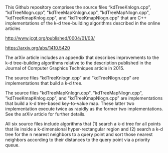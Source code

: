 This Github repository comprises the source files “kdTreeKnlogn.cpp”, “kdTreeNlogn.cpp”,
"kdTreeMapKnlogn.cpp", "kdTreeMapNlogn.cpp", "kdTreeKmapKnlog.cpp", and "kdTreeKmapNlogn.cpp"
that are C++ implementations of the k-d tree-building algorithms described in the online
articles

http://www.jcgt.org/published/0004/01/03/

https://arxiv.org/abs/1410.5420

The arXiv article includes an appendix that describes improvements to the k-d
tree-building algorithms relative to the description published in the Journal of
Computer Graphics Techniques article in 2015.

The source files “kdTreeKnlogn.cpp” and “kdTreeNlogn.cpp” are implementations that
build a k-d tree.

The source files "kdTreeMapKnlogn.cpp", "kdTreeMapNlogn.cpp", "kdTreeKmapKnlog.cpp",
and "kdTreeKmapNlogn.cpp" are implementations that build a k-d tree-based key-to-value
map. These latter two implementation execute twice as rapidly as the former two
implementations. See the arXiv article for further details.

All six source files include algorithms that (1) search a k-d tree for all points
that lie inside a k-dimensional hyper-rectangular region and (2) search a k-d tree
for the n nearest neighbors to a query point and sort those nearest neighbors
according to their distances to the query point via a priority queue.
